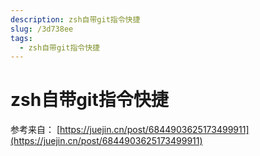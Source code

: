 ```yaml
---
description: zsh自带git指令快捷
slug: /3d738ee
tags: 
  - zsh自带git指令快捷
---
```


# zsh自带git指令快捷

参考来自：
[https://juejin.cn/post/6844903625173499911](https://juejin.cn/post/6844903625173499911)

